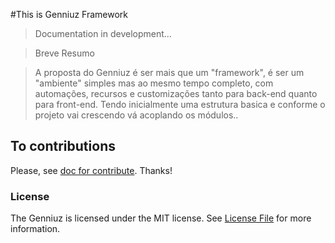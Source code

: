 #This is Genniuz Framework

> Documentation in development...

> Breve Resumo

> A proposta do Genniuz é ser mais que um "framework", é ser um "ambiente" simples mas ao mesmo tempo completo, com automações, recursos e customizações tanto para back-end quanto para front-end. Tendo inicialmente uma estrutura basica e conforme o projeto vai crescendo vá acoplando os módulos.. 

## To contributions

Please, see [doc for contribute](https://github.com/lleocastro/genniuz-framework/blob/master/CONTRIBUTE.md). Thanks!

### License

The Genniuz is licensed under the MIT license. See [License File](https://github.com/lleocastro/genniuz-framework/blob/master/LICENSE) for more information.
